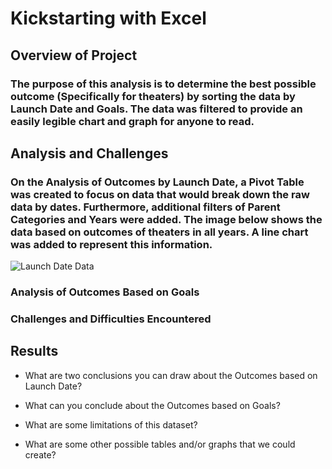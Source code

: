 # Kickstarting with Excel

## Overview of Project

### The purpose of this analysis is to determine the best possible outcome (Specifically for theaters) by sorting the data by Launch Date and Goals. The data was filtered to provide an easily legible chart and graph for anyone to read.

## Analysis and Challenges

### On the Analysis of Outcomes by Launch Date, a Pivot Table was created to focus on data that would break down the raw data by dates. Furthermore, additional filters of Parent Categories and Years were added. The image below shows the data based on outcomes of theaters in all years. A line chart was added to represent this information. 

![Launch Date Data](https://user-images.githubusercontent.com/88448731/185032198-ef602416-e504-4153-abc4-927011805c37.PNG)

### Analysis of Outcomes Based on Goals

### Challenges and Difficulties Encountered

## Results

- What are two conclusions you can draw about the Outcomes based on Launch Date?

- What can you conclude about the Outcomes based on Goals?

- What are some limitations of this dataset?

- What are some other possible tables and/or graphs that we could create?
